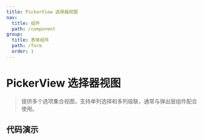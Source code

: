 ```yaml
---
title: PickerView 选择器视图
nav:
  title: 组件
  path: /component
group:
  title: 表单组件
  path: /form
  order: 1
---
```


# PickerView 选择器视图

> 提供多个选项集合视图，支持单列选择和多列级联，通常与弹出层组件配合使用。

## 代码演示

<code src="./__fixtures__/basic.tsx"></code>

<API></API>
